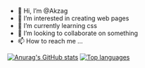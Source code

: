 - 👋 Hi, I’m @Akzag
- 👀 I’m interested in creating web pages
- 🌱 I’m currently learning css
- 💞️ I’m looking to collaborate on something
- 📫 How to reach me ...

[![Anurag's GitHub stats](https://github-readme-stats.vercel.app/apiAkzaganuraghazra)](https://github.com/anuraghazra/github-readme-stats)
[![Top languages](https://github-readme-stats.vercel.app/api/top-langs/?username=Akzag&layout=compact)](https://github.com/anuraghazra/github-readme-stats)
<!---
Akzag/Akzag is a ✨ special ✨ repository because its `README.md` (this file) appears on your GitHub profile.
You can click the Preview link to take a look at your changes.
--->
